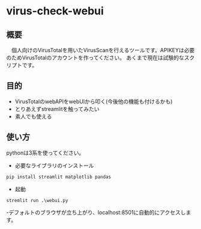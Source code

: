 # virus-check-webui
## 概要
　個人向けのVirusTotalを用いたVirusScanを行えるツールです。APIKEYは必要のためVirusTotalのアカウントを作ってください。
  あくまで現在は試験的なスクリプトです。
## 目的
- VirusTotalのwebAPIをwebUIから叩く(今後他の機能も付けるかも)
- とりあえずstreamlitを触ってみたい
- 素人でも使える

## 使い方
pythonは3系を使ってください。
- 必要なライブラリのインストール
```python
pip install streamlit matplotlib pandas
```
- 起動
```python
stremlit run .\webui.py
```
-デフォルトのブラウザが立ち上がり、localhost:8501に自動的にアクセスします。

